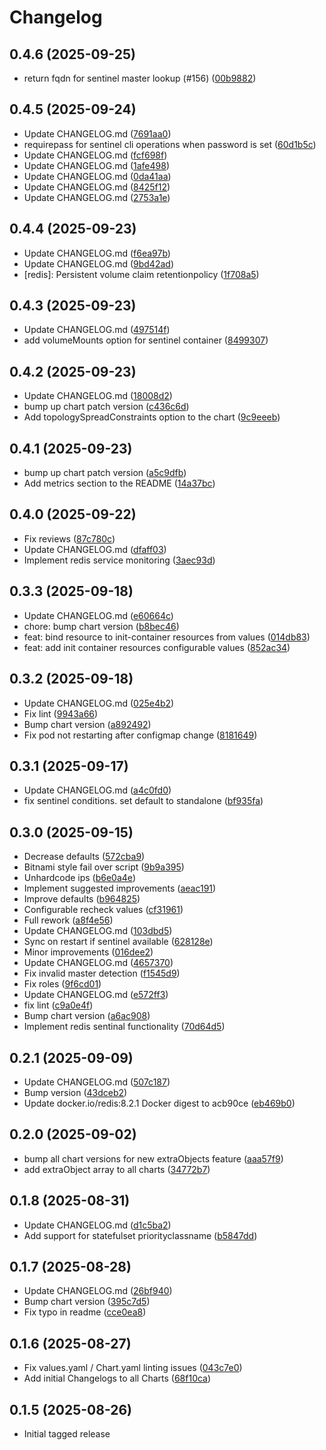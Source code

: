 # Changelog


## 0.4.6 (2025-09-25)

* return fqdn for sentinel master lookup (#156) ([00b9882](https://github.com/dloewen2/helm-charts/commit/00b9882))

## 0.4.5 (2025-09-24)

* Update CHANGELOG.md ([7691aa0](https://github.com/dloewen2/helm-charts/commit/7691aa0))
* requirepass for sentinel cli operations when password is set ([60d1b5c](https://github.com/dloewen2/helm-charts/commit/60d1b5c))
* Update CHANGELOG.md ([fcf698f](https://github.com/dloewen2/helm-charts/commit/fcf698f))
* Update CHANGELOG.md ([1afe498](https://github.com/dloewen2/helm-charts/commit/1afe498))
* Update CHANGELOG.md ([0da41aa](https://github.com/dloewen2/helm-charts/commit/0da41aa))
* Update CHANGELOG.md ([8425f12](https://github.com/dloewen2/helm-charts/commit/8425f12))
* Update CHANGELOG.md ([2753a1e](https://github.com/dloewen2/helm-charts/commit/2753a1e))

## 0.4.4 (2025-09-23)

* Update CHANGELOG.md ([f6ea97b](https://github.com/dloewen2/helm-charts/commit/f6ea97b))
* Update CHANGELOG.md ([9bd42ad](https://github.com/dloewen2/helm-charts/commit/9bd42ad))
* [redis]: Persistent volume claim retentionpolicy ([1f708a5](https://github.com/dloewen2/helm-charts/commit/1f708a5))

## 0.4.3 (2025-09-23)

* Update CHANGELOG.md ([497514f](https://github.com/dloewen2/helm-charts/commit/497514f))
* add volumeMounts option for sentinel container ([8499307](https://github.com/dloewen2/helm-charts/commit/8499307))

## 0.4.2 (2025-09-23)

* Update CHANGELOG.md ([18008d2](https://github.com/dloewen2/helm-charts/commit/18008d2))
* bump up chart patch version ([c436c6d](https://github.com/dloewen2/helm-charts/commit/c436c6d))
* Add topologySpreadConstraints option to the chart ([9c9eeeb](https://github.com/dloewen2/helm-charts/commit/9c9eeeb))

## 0.4.1 (2025-09-23)

* bump up chart patch version ([a5c9dfb](https://github.com/dloewen2/helm-charts/commit/a5c9dfb))
* Add metrics section to the README ([14a37bc](https://github.com/dloewen2/helm-charts/commit/14a37bc))

## 0.4.0 (2025-09-22)

* Fix reviews ([87c780c](https://github.com/dloewen2/helm-charts/commit/87c780c))
* Update CHANGELOG.md ([dfaff03](https://github.com/dloewen2/helm-charts/commit/dfaff03))
* Implement redis service monitoring ([3aec93d](https://github.com/dloewen2/helm-charts/commit/3aec93d))

## 0.3.3 (2025-09-18)

* Update CHANGELOG.md ([e60664c](https://github.com/dloewen2/helm-charts/commit/e60664c))
* chore: bump chart version ([b8bec46](https://github.com/dloewen2/helm-charts/commit/b8bec46))
* feat: bind resource to init-container resources from values ([014db83](https://github.com/dloewen2/helm-charts/commit/014db83))
* feat: add init container resources configurable values ([852ac34](https://github.com/dloewen2/helm-charts/commit/852ac34))

## 0.3.2 (2025-09-18)

* Update CHANGELOG.md ([025e4b2](https://github.com/dloewen2/helm-charts/commit/025e4b2))
* Fix lint ([9943a66](https://github.com/dloewen2/helm-charts/commit/9943a66))
* Bump chart version ([a892492](https://github.com/dloewen2/helm-charts/commit/a892492))
* Fix pod not restarting after configmap change ([8181649](https://github.com/dloewen2/helm-charts/commit/8181649))

## 0.3.1 (2025-09-17)

* Update CHANGELOG.md ([a4c0fd0](https://github.com/dloewen2/helm-charts/commit/a4c0fd0))
* fix sentinel conditions. set default to standalone ([bf935fa](https://github.com/dloewen2/helm-charts/commit/bf935fa))

## 0.3.0 (2025-09-15)

* Decrease defaults ([572cba9](https://github.com/dloewen2/helm-charts/commit/572cba9))
* Bitnami style fail over script ([9b9a395](https://github.com/dloewen2/helm-charts/commit/9b9a395))
* Unhardcode ips ([b6e0a4e](https://github.com/dloewen2/helm-charts/commit/b6e0a4e))
* Implement suggested improvements ([aeac191](https://github.com/dloewen2/helm-charts/commit/aeac191))
* Improve defaults ([b964825](https://github.com/dloewen2/helm-charts/commit/b964825))
* Configurable recheck values ([cf31961](https://github.com/dloewen2/helm-charts/commit/cf31961))
* Full rework ([a8f4e56](https://github.com/dloewen2/helm-charts/commit/a8f4e56))
* Update CHANGELOG.md ([103dbd5](https://github.com/dloewen2/helm-charts/commit/103dbd5))
* Sync on restart if sentinel available ([628128e](https://github.com/dloewen2/helm-charts/commit/628128e))
* Minor improvements ([016dee2](https://github.com/dloewen2/helm-charts/commit/016dee2))
* Update CHANGELOG.md ([4657370](https://github.com/dloewen2/helm-charts/commit/4657370))
* Fix invalid master detection ([f1545d9](https://github.com/dloewen2/helm-charts/commit/f1545d9))
* Fix roles ([9f6cd01](https://github.com/dloewen2/helm-charts/commit/9f6cd01))
* Update CHANGELOG.md ([e572ff3](https://github.com/dloewen2/helm-charts/commit/e572ff3))
* fix lint ([c9a0e4f](https://github.com/dloewen2/helm-charts/commit/c9a0e4f))
* Bump chart version ([a6ac908](https://github.com/dloewen2/helm-charts/commit/a6ac908))
* Implement redis sentinal functionality ([70d64d5](https://github.com/dloewen2/helm-charts/commit/70d64d5))

## 0.2.1 (2025-09-09)

* Update CHANGELOG.md ([507c187](https://github.com/dloewen2/helm-charts/commit/507c187))
* Bump version ([43dceb2](https://github.com/dloewen2/helm-charts/commit/43dceb2))
* Update docker.io/redis:8.2.1 Docker digest to acb90ce ([eb469b0](https://github.com/dloewen2/helm-charts/commit/eb469b0))

## 0.2.0 (2025-09-02)

* bump all chart versions for new extraObjects feature ([aaa57f9](https://github.com/dloewen2/helm-charts/commit/aaa57f9))
* add extraObject array to all charts ([34772b7](https://github.com/dloewen2/helm-charts/commit/34772b7))

## 0.1.8 (2025-08-31)

* Update CHANGELOG.md ([d1c5ba2](https://github.com/dloewen2/helm-charts/commit/d1c5ba2))
* Add support for statefulset priorityclassname ([b5847dd](https://github.com/dloewen2/helm-charts/commit/b5847dd))

## 0.1.7 (2025-08-28)

* Update CHANGELOG.md ([26bf940](https://github.com/dloewen2/helm-charts/commit/26bf940))
* Bump chart version ([395c7d5](https://github.com/dloewen2/helm-charts/commit/395c7d5))
* Fix typo in readme ([cce0ea8](https://github.com/dloewen2/helm-charts/commit/cce0ea8))

## 0.1.6 (2025-08-27)

* Fix values.yaml / Chart.yaml linting issues ([043c7e0](https://github.com/dloewen2/helm-charts/commit/043c7e0))
* Add initial Changelogs to all Charts ([68f10ca](https://github.com/dloewen2/helm-charts/commit/68f10ca))

## 0.1.5 (2025-08-26)

* Initial tagged release
